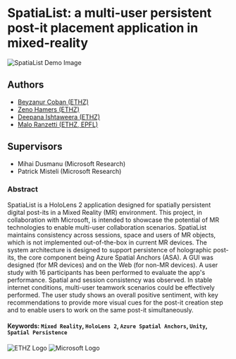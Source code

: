 # SpatiaList: a multi-user persistent post-it placement application in mixed-reality

![SpatiaList Demo Image](/resources/app.png)

## Authors
- [Beyzanur Coban (ETHZ)](https://github.com/beyzanurcoban)
- [Zeno Hamers (ETHZ)](https://github.com/H-Zeno)
- [Deepana Ishtaweera (ETHZ)](https://github.com/deepanaishtaweera)
- [Malo Ranzetti (ETHZ, EPFL)](https://github.com/mrztti)

## Supervisors
- Mihai Dusmanu (Microsoft Research)
- Patrick Misteli (Microsoft Research)

### Abstract
SpatiaList is a HoloLens 2 application designed for spatially persistent digital post-its in a Mixed Reality (MR) environment. This project, in collaboration with Microsoft, is intended to showcase the potential of MR technologies to enable multi-user collaboration scenarios.
SpatiaList maintains consistency across sessions, space and users of MR objects, which is not implemented out-of-the-box in current MR devices. The system architecture is designed to support persistence of holographic post-its, the core component being Azure Spatial Anchors (ASA). 
A GUI was designed (for MR devices) and on the Web (for non-MR devices). A user study with 16 participants has been performed to evaluate the app's performance. Spatial and session consistency was observed. In stable internet conditions, multi-user teamwork scenarios could be effectively performed.
The user study shows an overall positive sentiment, with key recommendations to provide more visual cues for the post-it creation step and to enable users to work on the same post-it simultaneously.

#### Keywords: `Mixed Reality`, `HoloLens 2`, `Azure Spatial Anchors`, `Unity`, `Spatial Persistence`

![ETHZ Logo](/resources/ethz_logo.png) ![Microsoft Logo](/resources/microsoft_logo.png)

